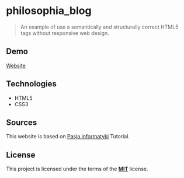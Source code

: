 # philosophia_blog

> An example of use a semantically and structurally correct HTML5 tags without responsive web design.

## Demo

[Website](https://tarnowski-git.github.io/philosophia_blog/)

## Technologies

- HTML5
- CSS3

## Sources

This website is based on [Pasja informatyki](https://www.youtube.com/channel/UCzn6vAfspIcagLax1fck_jw) Tutorial.

## License

This project is licensed under the terms of the [**MIT**](https://github.com/tarnowski-git/philosophia_blog/blob/master/LICENSE) license.
